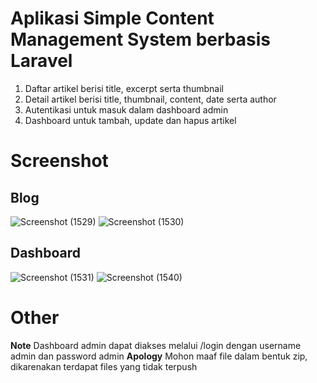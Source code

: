 # Aplikasi Simple Content Management System berbasis Laravel

1. Daftar artikel berisi title, excerpt serta thumbnail
2. Detail artikel berisi title, thumbnail, content, date serta author
3. Autentikasi untuk masuk dalam dashboard admin
4. Dashboard untuk tambah, update dan hapus artikel

# Screenshot

## Blog
![Screenshot (1529)](https://user-images.githubusercontent.com/55520351/89706023-66b4df80-d98c-11ea-9387-7d34d92c3314.png)
![Screenshot (1530)](https://user-images.githubusercontent.com/55520351/89706025-69afd000-d98c-11ea-8b21-7faa83dcbbb0.png)

## Dashboard
![Screenshot (1531)](https://user-images.githubusercontent.com/55520351/89706081-cca16700-d98c-11ea-8670-1ed644cafbe8.png)
![Screenshot (1540)](https://user-images.githubusercontent.com/55520351/89706019-63215880-d98c-11ea-93cb-49a0de59db47.png)

# Other
**Note** Dashboard admin dapat diakses melalui /login dengan username admin dan password admin
**Apology** Mohon maaf file dalam bentuk zip, dikarenakan terdapat files yang tidak terpush
